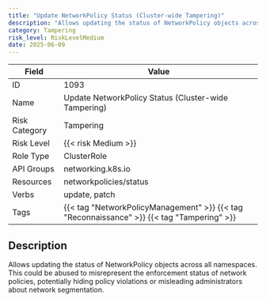 ```yaml
---
title: "Update NetworkPolicy Status (Cluster-wide Tampering)"
description: "Allows updating the status of NetworkPolicy objects across all namespaces. This could be abused to misrepresent the enforcement status of network policies, potentially hiding policy violations or misleading administrators about network segmentation."
category: Tampering
risk_level: RiskLevelMedium
date: 2025-06-09
---
```


| Field         | Value                                                                                      |
| ------------- | ------------------------------------------------------------------------------------------ |
| ID            | 1093                                                                                       |
| Name          | Update NetworkPolicy Status (Cluster-wide Tampering)                                       |
| Risk Category | Tampering                                                                                  |
| Risk Level    | {{< risk Medium >}}                                                                        |
| Role Type     | ClusterRole                                                                                |
| API Groups    | networking.k8s.io                                                                          |
| Resources     | networkpolicies/status                                                                     |
| Verbs         | update, patch                                                                              |
| Tags          | {{< tag "NetworkPolicyManagement" >}} {{< tag "Reconnaissance" >}} {{< tag "Tampering" >}} |

## Description

Allows updating the status of NetworkPolicy objects across all namespaces. This could be abused to misrepresent the enforcement status of network policies, potentially hiding policy violations or misleading administrators about network segmentation.
